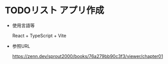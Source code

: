 # TODOリスト アプリ作成

- 使用言語等

  React + TypeScript + Vite

- 参照URL

  https://zenn.dev/sprout2000/books/76a279bb90c3f3/viewer/chapter01
